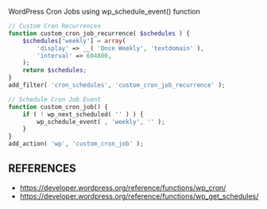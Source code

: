 WordPress Cron Jobs using wp_schedule_event() function


```php
// Custom Cron Recurrences
function custom_cron_job_recurrence( $schedules ) {
	$schedules['weekly'] = array(
		'display' => __( 'Once Weekly', 'textdomain' ),
		'interval' => 604800,
	);
	return $schedules;
}
add_filter( 'cron_schedules', 'custom_cron_job_recurrence' );

// Schedule Cron Job Event
function custom_cron_job() {
	if ( ! wp_next_scheduled( '' ) ) {
		wp_schedule_event( , 'weekly', '' );
	}
}
add_action( 'wp', 'custom_cron_job' );
```


## REFERENCES

- https://developer.wordpress.org/reference/functions/wp_cron/
- https://developer.wordpress.org/reference/functions/wp_get_schedules/

